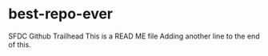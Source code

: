 # best-repo-ever
SFDC Github Trailhead
This is a READ ME file
Adding another line to the end of this.

